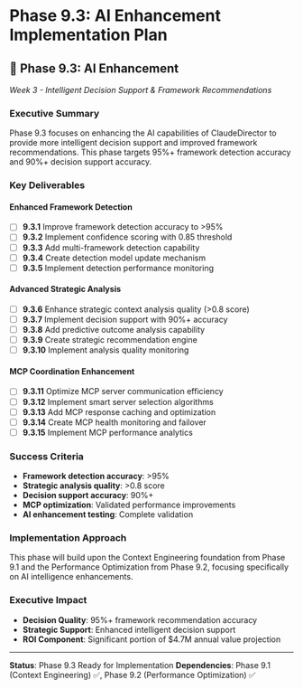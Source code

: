 # Phase 9.3: AI Enhancement Implementation Plan

## 🤖 **Phase 9.3: AI Enhancement**
*Week 3 - Intelligent Decision Support & Framework Recommendations*

### **Executive Summary**
Phase 9.3 focuses on enhancing the AI capabilities of ClaudeDirector to provide more intelligent decision support and improved framework recommendations. This phase targets 95%+ framework detection accuracy and 90%+ decision support accuracy.

### **Key Deliverables**

#### **Enhanced Framework Detection**
- [ ] **9.3.1** Improve framework detection accuracy to >95%
- [ ] **9.3.2** Implement confidence scoring with 0.85 threshold
- [ ] **9.3.3** Add multi-framework detection capability
- [ ] **9.3.4** Create detection model update mechanism
- [ ] **9.3.5** Implement detection performance monitoring

#### **Advanced Strategic Analysis**
- [ ] **9.3.6** Enhance strategic context analysis quality (>0.8 score)
- [ ] **9.3.7** Implement decision support with 90%+ accuracy
- [ ] **9.3.8** Add predictive outcome analysis capability
- [ ] **9.3.9** Create strategic recommendation engine
- [ ] **9.3.10** Implement analysis quality monitoring

#### **MCP Coordination Enhancement**
- [ ] **9.3.11** Optimize MCP server communication efficiency
- [ ] **9.3.12** Implement smart server selection algorithms
- [ ] **9.3.13** Add MCP response caching and optimization
- [ ] **9.3.14** Create MCP health monitoring and failover
- [ ] **9.3.15** Implement MCP performance analytics

### **Success Criteria**
- **Framework detection accuracy**: >95%
- **Strategic analysis quality**: >0.8 score
- **Decision support accuracy**: 90%+
- **MCP optimization**: Validated performance improvements
- **AI enhancement testing**: Complete validation

### **Implementation Approach**
This phase will build upon the Context Engineering foundation from Phase 9.1 and the Performance Optimization from Phase 9.2, focusing specifically on AI intelligence enhancements.

### **Executive Impact**
- **Decision Quality**: 95%+ framework recommendation accuracy
- **Strategic Support**: Enhanced intelligent decision support
- **ROI Component**: Significant portion of $4.7M annual value projection

---

**Status**: Phase 9.3 Ready for Implementation
**Dependencies**: Phase 9.1 (Context Engineering) ✅, Phase 9.2 (Performance Optimization) ✅
